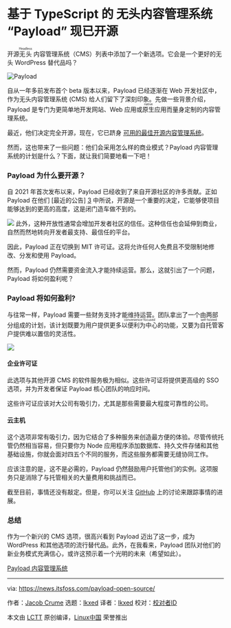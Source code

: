 [#]: subject: "TypeScript Based Headless CMS ‘Payload’ Becomes Open Source"
[#]: via: "https://news.itsfoss.com/payload-open-source/"
[#]: author: "Jacob Crume https://news.itsfoss.com/author/jacob/"
[#]: collector: "lkxed"
[#]: translator: "lkxed"
[#]: reviewer: " "
[#]: publisher: " "
[#]: url: " "

基于 TypeScript 的 无头内容管理系统 “Payload” 现已开源
======
开源<ruby>无头<rt>Headless</rt></ruby> 内容管理系统（CMS）列表中添加了一个新选项。它会是一个更好的无头 WordPress 替代品吗？

![Payload][1]

自从一年多前发布首个 beta 版本以来，Payload 已经逐渐在 Web 开发社区中，作为无头内容管理系统 (CMS) 给人们留下了深刻印象。先做一些背景介绍，Payload 是专门为更简单地开发网站、Web 应用或<ruby>原生<rt>native</rt></ruby>应用而量身定制的内容管理系统。

最近，他们决定完全开源，现在，它已跻身 [可用的最佳开源内容管理系统][2]。

然而，这也带来了一些问题：他们会采用怎么样的商业模式？Payload 内容管理系统的计划是什么？下面，就让我们简要地看一下吧！

### Payload 为什么要开源？

自 2021 年首次发布以来，Payload 已经收到了来自开源社区的许多贡献。正如 Payload 在他们 [最近的公告] [3] 中所说，开源是一个重要的决定，它能够使项目能够达到的更高的高度，这是闭门造车做不到的。

![][4]
此外，这种开放性通常会增加开发者社区的信任。这种信任也会延伸到商业，自然而然地转向开发者最支持、最信任的平台。

因此，Payload 正在切换到 MIT 许可证。这将允许任何人免费且不受限制地修改、分发和使用 Payload。

然而，Payload 仍然需要资金流入才能持续运营。那么，这就引出了一个问题，Payload 将如何盈利呢？

### Payload 将如何盈利?

与往常一样，Payload 需要一些财务支持才能维持运营。团队拿出了一个由两部分组成的计划，该计划既要为用户提供更多<ruby>以便利为中心<rt>convenience-focused</rt><ruby>的功能，又要为<ruby>自托管<rt>self-hosted</rt></ruby>客户提供难以置信的灵活性。

![][5]

#### 企业许可证

此选项与其他开源 CMS 的软件服务极为相似。这些许可证将提供更高级的 SSO 选项，并为开发者保证 Payload 核心团队的响应时间。

这些许可证应该对大公司有吸引力，尤其是那些需要最大程度可靠性的公司。

#### 云主机

这个选项非常有吸引力，因为它结合了多种服务来创造最方便的体验。尽管传统托管仍然相当容易，但只要你为 Node 应用程序添加数据库、持久文件存储和其他基础设施，你就会面对四五个不同的服务，而这些服务都需要无缝协同工作。

应该注意的是，这不是必需的，Payload 仍然鼓励用户托管他们的实例。这项服务只是消除了与托管相关的大量费用和挑战而已。

截至目前，事情还没有敲定。但是，你可以关注 [GitHub][6] 上的讨论来跟踪事情的进展。

### 总结

作为一个新兴的 CMS 选项，很高兴看到 Payload 迈出了这一步，成为 WordPress 和其他选项的流行替代品。此外，在我看来，Payload 团队对他们的新业务模式充满信心，或许这预示着一个光明的未来（希望如此）。

[Payload 内容管理系统][7]

--------------------------------------------------------------------------------

via: https://news.itsfoss.com/payload-open-source/

作者：[Jacob Crume][a]
选题：[lkxed][b]
译者：[lkxed](https://github.com/lkxed)
校对：[校对者ID](https://github.com/校对者ID)

本文由 [LCTT](https://github.com/LCTT/TranslateProject) 原创编译，[Linux中国](https://linux.cn/) 荣誉推出

[a]: https://news.itsfoss.com/author/jacob/
[b]: https://github.com/lkxed
[1]: https://news.itsfoss.com/wp-content/uploads/2022/05/payload-opensource.jpg
[2]: https://itsfoss.com/open-source-cms/
[3]: https://payloadcms.com/blog/open-source
[4]: https://news.itsfoss.com/wp-content/uploads/2022/05/payloadcms-demo.png
[5]: https://news.itsfoss.com/wp-content/uploads/2022/05/payload-free-opensource-1024x576.jpg
[6]: https://github.com/payloadcms/payload
[7]: https://payloadcms.com/
